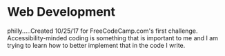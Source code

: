 # Web Development

philly.....Created 10/25/17 for FreeCodeCamp.com's first challenge. Accessibility-minded coding is something that is
           important to me and I am trying to learn how to better implement that in the code I write.
